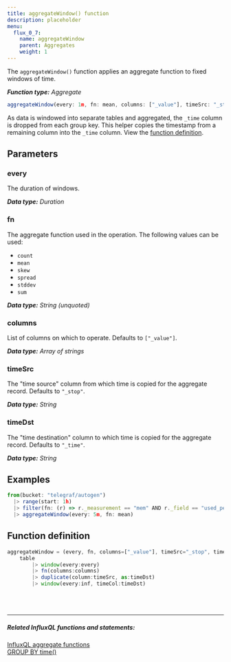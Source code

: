 ```yaml
---
title: aggregateWindow() function
description: placeholder
menu:
  flux_0_7:
    name: aggregateWindow
    parent: Aggregates
    weight: 1
---
```


The `aggregateWindow()` function applies an aggregate function to fixed windows of time.

_**Function type:** Aggregate_  

```js
aggregateWindow(every: 1m, fn: mean, columns: ["_value"], timeSrc: "_stop", timeDst: "_time")
```

As data is windowed into separate tables and aggregated, the `_time` column is dropped from each group key.
This helper copies the timestamp from a remaining column into the `_time` column.
View the [function definition](#function-definition).

## Parameters

### every
The duration of windows.

_**Data type:** Duration_

### fn
The aggregate function used in the operation.
The following values can be used:

- `count`
- `mean`
- `skew`
- `spread`
- `stddev`
- `sum`

_**Data type:** String (unquoted)_

### columns
List of columns on which to operate.
Defaults to `["_value"]`.

_**Data type:** Array of strings_

### timeSrc
The "time source" column from which time is copied for the aggregate record.
Defaults to `"_stop"`.

_**Data type:** String_

### timeDst
The "time destination" column to which time is copied for the aggregate record.
Defaults to `"_time"`.

_**Data type:** String_

## Examples
```js
from(bucket: "telegraf/autogen")
  |> range(start: 1h)
  |> filter(fn: (r) => r._measurement == "mem" AND r._field == "used_percent")
  |> aggregateWindow(every: 5m, fn: mean)
```

## Function definition
```js
aggregateWindow = (every, fn, columns=["_value"], timeSrc="_stop", timeDst="_time", table=<-) =>
	table
		|> window(every:every)
		|> fn(columns:columns)
		|> duplicate(column:timeSrc, as:timeDst)
		|> window(every:inf, timeCol:timeDst)
```

<hr style="margin-top:4rem"/>

##### Related InfluxQL functions and statements:
[InfluxQL aggregate functions](/influxdb/latest/query_language/functions/#aggregations)  
[GROUP BY time()](/influxdb/latest/query_language/data_exploration/#the-group-by-clause)  
